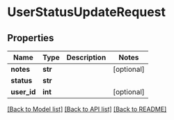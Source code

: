 # UserStatusUpdateRequest

## Properties
Name | Type | Description | Notes
------------ | ------------- | ------------- | -------------
**notes** | **str** |  | [optional] 
**status** | **str** |  | 
**user_id** | **int** |  | [optional] 

[[Back to Model list]](../README.md#documentation-for-models) [[Back to API list]](../README.md#documentation-for-api-endpoints) [[Back to README]](../README.md)

